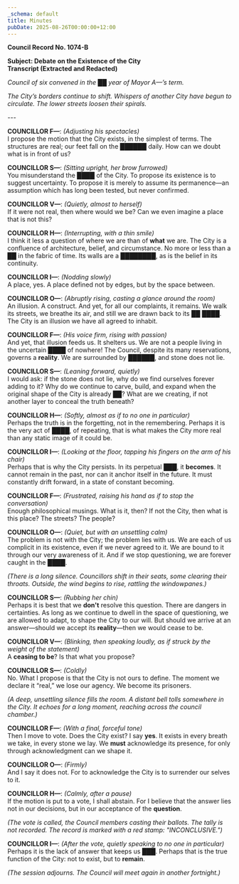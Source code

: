 ```yaml
---
_schema: default
title: Minutes
pubDate: 2025-08-26T00:00:00+12:00
---
```

**Council Record No. 1074-B**

**Subject: Debate on the Existence of the City**<br>**Transcript (Extracted and Redacted)**

*Council of six convened in the* ██ *year of Mayor A—’s term.*

*The City’s borders continue to shift. Whispers of another City have begun to circulate. The lower streets loosen their spirals.*

*\---*

**COUNCILLOR F—**: *(Adjusting his spectacles)*<br>I propose the motion that the City exists, in the simplest of terms. The structures are real; our feet fall on the ██████ daily. How can we doubt what is in front of us?

**COUNCILLOR S—**: *(Sitting upright, her brow furrowed)*<br>You misunderstand the ████ of the City. To propose its existence is to suggest uncertainty. To propose it is merely to assume its permanence—an assumption which has long been tested, but never confirmed.

**COUNCILLOR V—**: *(Quietly, almost to herself)*<br>If it were not real, then where would we be? Can we even imagine a place that is not this?

**COUNCILLOR H—**: *(Interrupting, with a thin smile)*<br>I think it less a question of where we are than of **what** we are. The City is a confluence of architecture, belief, and circumstance. No more or less than a ██ in the fabric of time. Its walls are a ████████, as is the belief in its continuity.

**COUNCILLOR I—**: *(Nodding slowly)*<br>A place, yes. A place defined not by edges, but by the space between.

**COUNCILLOR O—**: *(Abruptly rising, casting a glance around the room)*<br>An illusion. A construct. And yet, for all our complaints, it remains. We walk its streets, we breathe its air, and still we are drawn back to its ██ ████. The City is an illusion we have all agreed to inhabit.

**COUNCILLOR F—**: *(His voice firm, rising with passion)*<br>And yet, that illusion feeds us. It shelters us. We are not a people living in the uncertain ████ of nowhere! The Council, despite its many reservations, governs a **reality**. We are surrounded by ██████, and stone does not lie.

**COUNCILLOR S—**: *(Leaning forward, quietly)*<br>I would ask: if the stone does not lie, why do we find ourselves forever adding to it? Why do we continue to carve, build, and expand when the original shape of the City is already ██? What are we creating, if not another layer to conceal the truth beneath?

**COUNCILLOR H—**: *(Softly, almost as if to no one in particular)*<br>Perhaps the truth is in the forgetting, not in the remembering. Perhaps it is the very act of ████, of repeating, that is what makes the City more real than any static image of it could be.

**COUNCILLOR I—**: *(Looking at the floor, tapping his fingers on the arm of his chair)*<br>Perhaps that is why the City persists. In its perpetual ███, it **becomes**. It cannot remain in the past, nor can it anchor itself in the future. It must constantly drift forward, in a state of constant becoming.

**COUNCILLOR F—**: *(Frustrated, raising his hand as if to stop the conversation)*<br>Enough philosophical musings. What is it, then? If not the City, then what is this place? The streets? The people?

**COUNCILLOR O—**: *(Quiet, but with an unsettling calm)*<br>The problem is not with the City; the problem lies with us. We are each of us complicit in its existence, even if we never agreed to it. We are bound to it through our very awareness of it. And if we stop questioning, we are forever caught in the ████.

*(There is a long silence. Councillors shift in their seats, some clearing their throats. Outside, the wind begins to rise, rattling the windowpanes.)*

**COUNCILLOR S—**: *(Rubbing her chin)*<br>Perhaps it is best that we **don't** resolve this question. There are dangers in certainties. As long as we continue to dwell in the space of questioning, we are allowed to adapt, to shape the City to our will. But should we arrive at an answer—should we accept its **reality**—then we would cease to be.

**COUNCILLOR V—**: *(Blinking, then speaking loudly, as if struck by the weight of the statement)*<br>A **ceasing to be**? Is that what you propose?

**COUNCILLOR S—**: *(Coldly)*<br>No. What I propose is that the City is not ours to define. The moment we declare it “real,” we lose our agency. We become its prisoners.

*(A deep, unsettling silence fills the room. A distant bell tolls somewhere in the City. It echoes for a long moment, reaching across the council chamber.)*

**COUNCILLOR F—**: *(With a final, forceful tone)*<br>Then I move to vote. Does the City exist? I say **yes**. It exists in every breath we take, in every stone we lay. We **must** acknowledge its presence, for only through acknowledgment can we shape it.

**COUNCILLOR O—**: *(Firmly)*<br>And I say it does not. For to acknowledge the City is to surrender our selves to it.

**COUNCILLOR H—**: *(Calmly, after a pause)*<br>If the motion is put to a vote, I shall abstain. For I believe that the answer lies not in our decisions, but in our acceptance of the **question**.

*(The vote is called, the Council members casting their ballots. The tally is not recorded. The record is marked with a red stamp: "INCONCLUSIVE.")*

**COUNCILLOR I—**: *(After the vote, quietly speaking to no one in particular)*<br>Perhaps it is the lack of answer that keeps us ███. Perhaps that is the true function of the City: not to exist, but to **remain**.

*(The session adjourns. The Council will meet again in another fortnight.)*